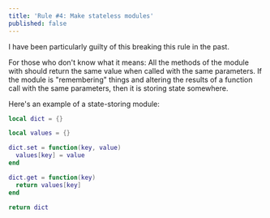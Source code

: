```yaml
---
title: 'Rule #4: Make stateless modules'
published: false
---
```


I have been particularly guilty of this breaking this rule in the past.

For those who don't know what it means: All the methods of the module with should return the same value when called with the same parameters. If the module is "remembering" things and altering the results of a function
call with the same parameters, then it is storing state somewhere.

Here's an example of a state-storing module:

``` lua
local dict = {}

local values = {}

dict.set = function(key, value)
  values[key] = value
end

dict.get = function(key)
  return values[key]
end

return dict
```

